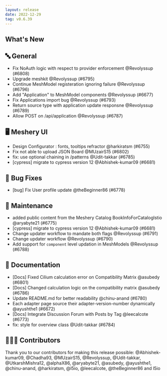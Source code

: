 ```yaml
---
layout: release
date: 2022-12-29
tag: v0.6.39
---
```


## What's New
## 🔤 General
- Fix NoAuth logic with respect to provider enforcement @Revolyssup (#6808)
- Upgrade meshkit @Revolyssup (#6795)
- Continue MeshModel registeration ignoring failure @Revolyssup (#6796)
- Add "Application" to MeshModel components @Revolyssup (#6677)
- Fix Applications import bug @Revolyssup (#6793)
- Return source type with application update responsne @Revolyssup (#6789)
- Allow POST on /api/application @Revolyssup (#6787)

## 🖥 Meshery UI

- Design Configurator : fonts, tooltips refractor @harkiratsm (#6755)
- Fix not able to upload JSON Board @MUzairS15 (#6802)
- fix: use optional chaining in /patterns @Udit-takkar (#6785)
- [cypress] migrate to cypress version 12 @Abhishek-kumar09 (#6681)

## 🐛 Bug Fixes

- [bug] Fix User profile update @theBeginner86 (#6778)

## 🧰 Maintenance

- added public content from the Meshery Catalog BookInfoForCatalogIstio @aryabyte21 (#6775)
- [cypress] migrate to cypress version 12 @Abhishek-kumar09 (#6681)
- Change updater workflow to mandate both flags @Revolyssup (#6791)
- Change updater workflow @Revolyssup (#6790)
- Add support for `component` level updation in MeshModels @Revolyssup (#6788)

## 📖 Documentation

- [Docs] Fixed Cilium calculation error on Compatibility Matrix @asubedy (#6801)
- [Docs] Changed calculation logic on the compatibility matrix @asubedy (#6786)
- Update README.md for better readability @chinu-anand (#6780)
- Each adapter page source their adapter-version-number dynamically @ayushthe1 (#6672)
- [Docs] Integrate Discussion Forum with Posts by Tag @leecalcote (#6773)
- fix: style for overview class @Udit-takkar (#6784)

## 👨🏽‍💻 Contributors

Thank you to our contributors for making this release possible:
@Abhishek-kumar09, @Chadha93, @MUzairS15, @Revolyssup, @Udit-takkar, @UtkarshMishra12, @alphaX86, @aryabyte21, @asubedy, @ayushthe1, @chinu-anand, @harkiratsm, @l5io, @leecalcote, @theBeginner86 and l5io
